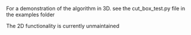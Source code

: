 For a demonstration of the algorithm in 3D. see the cut_box_test.py file in the examples folder

The 2D functionality is currently unmaintained 
